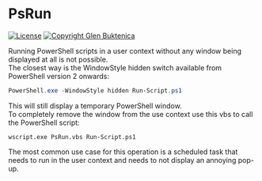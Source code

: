 # PsRun

[![License](https://img.shields.io/badge/License-MIT-blue.svg)](https://opensource.org/licenses/MIT)
[![Copyright Glen Buktenica](https://img.shields.io/badge/Copyright-Glen_Buktenica-blue.svg)](http://buktenica.com)

Running PowerShell scripts in a user context without any window being displayed at all is not possible.  
The closest way is the WindowStyle hidden switch available from PowerShell version 2 onwards:

```powershell
PowerShell.exe -WindowStyle hidden Run-Script.ps1
```

This will still display a temporary PowerShell window.  
To completely remove the window from the use context use this vbs to call the PowerShell script:

```command
wscript.exe PsRun.vbs Run-Script.ps1
```

The most common use case for this operation is a scheduled task that needs to run in the user context and needs to not display an annoying pop-up.